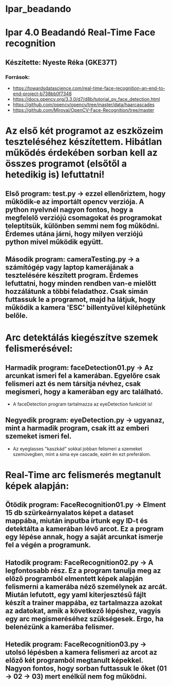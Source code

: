 # Ipar_beadando
# Ipar 4.0 Beadandó Real-Time Face recognition
## Készítette: Nyeste Réka (GKE37T)
### Források: 
- https://towardsdatascience.com/real-time-face-recognition-an-end-to-end-project-b738bb0f7348
- https://docs.opencv.org/3.3.0/d7/d8b/tutorial_py_face_detection.html
- https://github.com/opencv/opencv/tree/master/data/haarcascades
- https://github.com/Mjrovai/OpenCV-Face-Recognition/tree/master


# Az első két programot az eszközeim teszteléséhez készítettem. Hibátlan működés érdekében sorban kell az összes programot (elsőtől a hetedikig is) lefuttatni!
## Első program: test.py -> ezzel ellenőriztem, hogy működik-e az importált opencv verziója. A python nyelvnél nagyon fontos, hogy a megfelelő verziójú csomagokat és programokat teleptítsük, különben semmi nem fog működni. Érdemes utána járni, hogy milyen verziójú python mivel működik együtt.
## Második program: cameraTesting.py -> a számítógép vagy laptop kamerájának a tesztelésére készített program. Érdemes lefuttatni, hogy minden rendben van-e mielőtt hozzálátunk a többi feladathoz. Csak simán futtassuk le a programot, majd ha látjuk, hogy működik a kamera 'ESC' billentyűvel kiléphetünk belőle.

# Arc detektálás kiegészítve szemek felismerésével:
## Harmadik program: faceDetection01.py -> Az arcunkat ismeri fel a kamerában. Egyelőre csak felismeri azt és nem társítja névhez, csak megismeri, hogy a kamerában egy arc található.
-  A faceDetection program tartalmazza az eyeDetection funkciót is!
## Negyedik program: eyeDetection.py -> ugyanaz, mint a harmadik program, csak itt az emberi szemeket ismeri fel.
- Az eyeglasses "kaszkád" sokkal jobban felismeri a szemeket szemüvegben, mint a sima eye cascade, ezért én ezt preferálom.

# Real-Time arc felismerés megtanult képek alapján:
## Ötödik program: FaceRecognition01.py -> Elment 15 db szürkeárnyalatos képet a dataset mappába, miután inputba írtunk egy ID-t és detektálta a kamerában lévő arcot. Ez a program egy lépése annak, hogy a saját arcunkat ismerje fel a végén a programunk.
## Hatodik program: FaceRecognition02.py -> A legfontosabb rész. Ez a program tanulja meg az előző programból elmentett képek alapján felismerni a kamerába néző személynek az arcát. Miután lefutott, egy yaml kiterjesztésű fájlt készít a trainer mappába, ez tartalmazza azokat az adatokat, amik a következő lépéshez, vagyis egy arc megismeréséhez szükségesek. Ergo, ha belenézünk a kamerába felismer.
## Hetedik program: FaceRecognition03.py -> utolsó lépésben a kamera felismeri az arcot az előző két programból megtanult képekkel. Nagyon fontos, hogy sorban futtassuk le őket (01 -> 02 -> 03) mert enélkül nem fog működni.